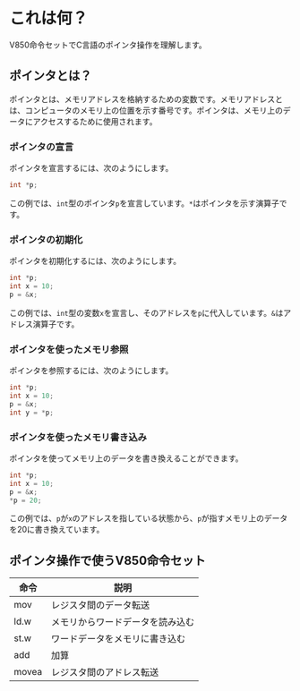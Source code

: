 # これは何？

V850命令セットでC言語のポインタ操作を理解します。

## ポインタとは？

ポインタとは、メモリアドレスを格納するための変数です。メモリアドレスとは、コンピュータのメモリ上の位置を示す番号です。ポインタは、メモリ上のデータにアクセスするために使用されます。

### ポインタの宣言

ポインタを宣言するには、次のようにします。

```c
int *p;
```

この例では、`int`型のポインタ`p`を宣言しています。`*`はポインタを示す演算子です。

### ポインタの初期化

ポインタを初期化するには、次のようにします。

```c
int *p;
int x = 10;
p = &x;
```

この例では、`int`型の変数`x`を宣言し、そのアドレスを`p`に代入しています。`&`はアドレス演算子です。

### ポインタを使ったメモリ参照

ポインタを参照するには、次のようにします。

```c
int *p;
int x = 10;
p = &x;
int y = *p;
```

### ポインタを使ったメモリ書き込み

ポインタを使ってメモリ上のデータを書き換えることができます。

```c
int *p;
int x = 10;
p = &x;
*p = 20;
```

この例では、`p`が`x`のアドレスを指している状態から、`p`が指すメモリ上のデータを20に書き換えています。

## ポインタ操作で使うV850命令セット

|命令|説明|
|---|---|
|mov|レジスタ間のデータ転送|
|ld.w|メモリからワードデータを読み込む|
|st.w|ワードデータをメモリに書き込む|
|add|加算|
|movea|レジスタ間のアドレス転送|
